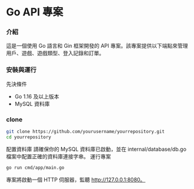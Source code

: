 # Go API 專案

### 介紹

這是一個使用 Go 語言和 Gin 框架開發的 API 專案。該專案提供以下端點來管理用戶、遊戲、遊戲類型、登入記錄和訂單。

### 安裝與運行

先決條件

- Go 1.16 及以上版本
- MySQL 資料庫

### clone

```bash
git clone https://github.com/yourusername/yourrepository.git
cd yourrepository
```

配置資料庫
請確保你的 MySQL 資料庫已啟動，並在 internal/database/db.go 檔案中配置正確的資料庫連接字串。
運行專案

```bash
go run cmd/app/main.go
```

專案將啟動一個 HTTP 伺服器，監聽 http://127.0.0.1:8080。
